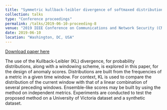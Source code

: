```yaml
---
title: "Symmetric kullback-leibler divergence of softmaxed distributions for anomaly scores"
collection: talks
type: "Conference proceedings"
permalink: /talks/2019-06-10-proceeding-8
venue: "2019 IEEE Conference on Communications and Network Security (CNS)"
date: 2019-06-10
location: "Washington, DC, USA"
---
```


[Download paper here](https://ieeexplore.ieee.org/abstract/document/8952588)

The use of the Kullback-Leibler (KL) divergence, for probability distributions, along with a windowing scheme, is explored in this paper, for the design of anomaly scores. Distributions are built from the frequencies of a metric in a given time window. For context, KL is used to compare the distribution of the current window with that of a linear combination of several preceding windows. Ensemble-like scores may be built by using the method on independent metrics. Experiments are conducted to test the proposed method on a University of Victoria dataset and a synthetic dataset.
